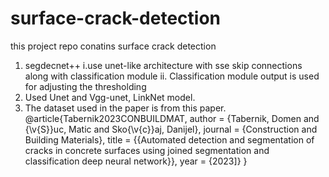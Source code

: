# surface-crack-detection
this project repo conatins surface crack detection 
1. segdecnet++
    i.use unet-like architecture with sse skip connections along with classification module
    ii. Classification module output is used for adjusting the thresholding
2. Used Unet and Vgg-unet, LinkNet model.
3. The dataset used in the paper is from this paper.
    @article{Tabernik2023CONBUILDMAT,
  author = {Tabernik, Domen and {\v{S}}uc, Matic and 
  Sko{\v{c}}aj, Danijel},
  journal = {Construction and Building Materials},
  title = {{Automated detection and segmentation of cracks in concrete surfaces using joined segmentation and classification deep neural network}},
  year = {2023]}
}
     
